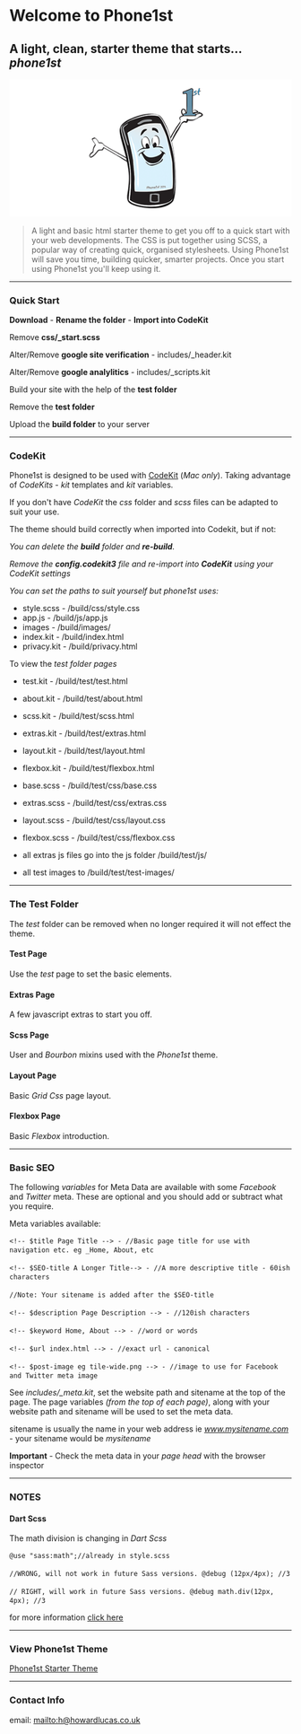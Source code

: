 # Welcome to Phone1st

## A light, clean, starter theme that starts... _phone1st_

![](tile-wide.png)

> A light and basic html starter theme to get you off to a quick start with your web developments. The CSS is put together using SCSS, a popular way of creating quick, organised stylesheets. Using Phone1st will save you time, building quicker, smarter projects. Once you start using Phone1st you'll keep using it.

* * *

### Quick Start

**Download** - **Rename the folder** - **Import into CodeKit**

Remove **css/\_start.scss**

Alter/Remove **google site verification** - includes/\_header.kit

Alter/Remove **google analylitics** - includes/\_scripts.kit

Build your site with the help of the **test folder**

Remove the **test folder**

Upload the **build folder** to your server

* * *

### CodeKit

Phone1st is designed to be used with [CodeKit](https://codekitapp.com/) (_Mac only_). Taking advantage of _CodeKits_ - _kit_ templates and _kit_ variables.

If you don't have _CodeKit_ the _css_ folder and _scss_ files can be adapted to suit your use.

The theme should build correctly when imported into Codekit, but if not:

_You can delete the **build** folder and **re-build**._

_Remove the **config.codekit3** file and re-import into **CodeKit** using your CodeKit settings_

_You can set the paths to suit yourself but phone1st uses:_

- style.scss - /build/css/style.css
- app.js - /build/js/app.js
- images - /build/images/
- index.kit - /build/index.html
- privacy.kit - /build/privacy.html


To view the _test folder pages_


- test.kit - /build/test/test.html
- about.kit - /build/test/about.html
- scss.kit - /build/test/scss.html
- extras.kit - /build/test/extras.html
- layout.kit - /build/test/layout.html
- flexbox.kit - /build/test/flexbox.html


- base.scss - /build/test/css/base.css
- extras.scss - /build/test/css/extras.css
- layout.scss - /build/test/css/layout.css
- flexbox.scss - /build/test/css/flexbox.css


- all extras js files go into the js folder /build/test/js/
- all test images to /build/test/test-images/

* * *

### The Test Folder
The _test_ folder can be removed when no longer required it will not effect the theme.

#### Test Page
Use the _test_ page to set the basic elements.

#### Extras Page
A few javascript extras to start you off.

#### Scss Page
User and _Bourbon_ mixins used with the _Phone1st_ theme.

#### Layout Page
Basic _Grid Css_ page layout.

#### Flexbox Page
Basic _Flexbox_ introduction.

* * *

### Basic SEO

The following _variables_ for Meta Data are available with some _Facebook_ and _Twitter_ meta. These are optional and you should add or subtract what you require.

Meta variables available:

	<!-- $title Page Title --> - //Basic page title for use with navigation etc. eg _Home, About, etc
	
	<!-- $SEO-title A Longer Title--> - //A more descriptive title - 60ish characters
	
	//Note: Your sitename is added after the $SEO-title

	<!-- $description Page Description --> - //120ish characters

	<!-- $keyword Home, About --> - //word or words

	<!-- $url index.html --> - //exact url - canonical

	<!-- $post-image eg tile-wide.png --> - //image to use for Facebook and Twitter meta image

See _includes/\_meta.kit_, set the website path and sitename at the top of the page. The page variables _(from the top of each page)_, along with your website path and sitename will be used to set the meta data.

sitename is usually the name in your web address ie _www.mysitename.com_ - your sitename would be _mysitename_

**Important** - Check the meta data in your _page head_ with the browser inspector

* * *

### NOTES

#### Dart Scss

The math division is changing in _Dart Scss_

	@use "sass:math";//already in style.scss
	
	//WRONG, will not work in future Sass versions. @debug (12px/4px); //3
	
	// RIGHT, will work in future Sass versions. @debug math.div(12px, 4px); //3

for more information [click here](https://sass-lang.com/documentation/breaking-changes/slash-div)

* * *

### View Phone1st Theme

[Phone1st Starter Theme](https://phone1st.org/)

* * *

### Contact Info

email: <mailto:h@howardlucas.co.uk>
